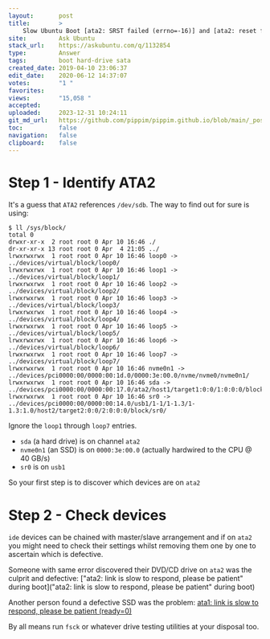 ```yaml
---
layout:       post
title:        >
    Slow Ubuntu Boot [ata2: SRST failed (errno=-16)] and [ata2: reset failed, giving up]
site:         Ask Ubuntu
stack_url:    https://askubuntu.com/q/1132854
type:         Answer
tags:         boot hard-drive sata
created_date: 2019-04-10 23:06:37
edit_date:    2020-06-12 14:37:07
votes:        "1 "
favorites:    
views:        "15,058 "
accepted:     
uploaded:     2023-12-31 10:24:11
git_md_url:   https://github.com/pippim/pippim.github.io/blob/main/_posts/2019/2019-04-10-Slow-Ubuntu-Boot-_ata2_-SRST-failed-_errno_-16__-and-_ata2_-reset-failed_-giving-up_.md
toc:          false
navigation:   false
clipboard:    false
---
```


# Step 1 - Identify ATA2

It's a guess that `ATA2` references `/dev/sdb`. The way to find out for sure is using:

``` 
$ ll /sys/block/
total 0
drwxr-xr-x  2 root root 0 Apr 10 16:46 ./
dr-xr-xr-x 13 root root 0 Apr  4 21:05 ../
lrwxrwxrwx  1 root root 0 Apr 10 16:46 loop0 -> ../devices/virtual/block/loop0/
lrwxrwxrwx  1 root root 0 Apr 10 16:46 loop1 -> ../devices/virtual/block/loop1/
lrwxrwxrwx  1 root root 0 Apr 10 16:46 loop2 -> ../devices/virtual/block/loop2/
lrwxrwxrwx  1 root root 0 Apr 10 16:46 loop3 -> ../devices/virtual/block/loop3/
lrwxrwxrwx  1 root root 0 Apr 10 16:46 loop4 -> ../devices/virtual/block/loop4/
lrwxrwxrwx  1 root root 0 Apr 10 16:46 loop5 -> ../devices/virtual/block/loop5/
lrwxrwxrwx  1 root root 0 Apr 10 16:46 loop6 -> ../devices/virtual/block/loop6/
lrwxrwxrwx  1 root root 0 Apr 10 16:46 loop7 -> ../devices/virtual/block/loop7/
lrwxrwxrwx  1 root root 0 Apr 10 16:46 nvme0n1 -> ../devices/pci0000:00/0000:00:1d.0/0000:3e:00.0/nvme/nvme0/nvme0n1/
lrwxrwxrwx  1 root root 0 Apr 10 16:46 sda -> ../devices/pci0000:00/0000:00:17.0/ata2/host1/target1:0:0/1:0:0:0/block/sda/
lrwxrwxrwx  1 root root 0 Apr 10 16:46 sr0 -> ../devices/pci0000:00/0000:00:14.0/usb1/1-1/1-1.3/1-1.3:1.0/host2/target2:0:0/2:0:0:0/block/sr0/
```

Ignore the `loop1` through `loop7` entries.

- `sda` (a hard drive) is on channel `ata2`
- `nvme0n1` (an SSD) is on `0000:3e:00.0` (actually hardwired to the CPU @ 40 GB/s)
- `sr0` is on `usb1`

So your first step is to discover which devices are on `ata2`

# Step 2 - Check devices

`ide` devices can be chained with master/slave arrangement and if on `ata2` you might need to check their settings whilst removing them one by one to ascertain which is defective.

Someone with same error discovered their DVD/CD drive on `ata2` was the culprit and defective: [&quot;ata2: link is slow to respond, please be patient&quot; during boot](&quot;ata2: link is slow to respond, please be patient&quot; during boot)

Another person found a defective SSD was the problem: [ata1: link is slow to respond, please be patient (ready=0)][1]

By all means run `fsck` or whatever drive testing utilities at your disposal too.


  [1]: https://forums.fedoraforum.org/showthread.php?312834-ata1-link-is-slow-to-respond-please-be-patient-(ready-0)
